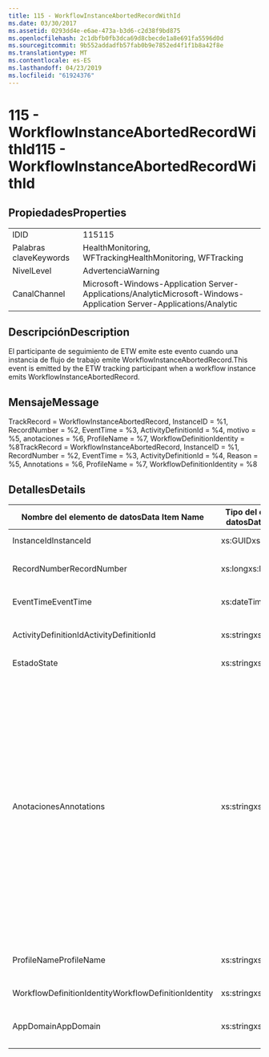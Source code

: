 ```yaml
---
title: 115 - WorkflowInstanceAbortedRecordWithId
ms.date: 03/30/2017
ms.assetid: 0293dd4e-e6ae-473a-b3d6-c2d38f9bd875
ms.openlocfilehash: 2c1dbfb0fb3dca69d8cbecde1a8e691fa5596d0d
ms.sourcegitcommit: 9b552addadfb57fab0b9e7852ed4f1f1b8a42f8e
ms.translationtype: MT
ms.contentlocale: es-ES
ms.lasthandoff: 04/23/2019
ms.locfileid: "61924376"
---
```

# <a name="115---workflowinstanceabortedrecordwithid"></a><span data-ttu-id="27522-102">115 - WorkflowInstanceAbortedRecordWithId</span><span class="sxs-lookup"><span data-stu-id="27522-102">115 - WorkflowInstanceAbortedRecordWithId</span></span>
## <a name="properties"></a><span data-ttu-id="27522-103">Propiedades</span><span class="sxs-lookup"><span data-stu-id="27522-103">Properties</span></span>  
  
|||  
|-|-|  
|<span data-ttu-id="27522-104">ID</span><span class="sxs-lookup"><span data-stu-id="27522-104">ID</span></span>|<span data-ttu-id="27522-105">115</span><span class="sxs-lookup"><span data-stu-id="27522-105">115</span></span>|  
|<span data-ttu-id="27522-106">Palabras clave</span><span class="sxs-lookup"><span data-stu-id="27522-106">Keywords</span></span>|<span data-ttu-id="27522-107">HealthMonitoring, WFTracking</span><span class="sxs-lookup"><span data-stu-id="27522-107">HealthMonitoring, WFTracking</span></span>|  
|<span data-ttu-id="27522-108">Nivel</span><span class="sxs-lookup"><span data-stu-id="27522-108">Level</span></span>|<span data-ttu-id="27522-109">Advertencia</span><span class="sxs-lookup"><span data-stu-id="27522-109">Warning</span></span>|  
|<span data-ttu-id="27522-110">Canal</span><span class="sxs-lookup"><span data-stu-id="27522-110">Channel</span></span>|<span data-ttu-id="27522-111">Microsoft-Windows-Application Server-Applications/Analytic</span><span class="sxs-lookup"><span data-stu-id="27522-111">Microsoft-Windows-Application Server-Applications/Analytic</span></span>|  
  
## <a name="description"></a><span data-ttu-id="27522-112">Descripción</span><span class="sxs-lookup"><span data-stu-id="27522-112">Description</span></span>  
 <span data-ttu-id="27522-113">El participante de seguimiento de ETW emite este evento cuando una instancia de flujo de trabajo emite WorkflowInstanceAbortedRecord.</span><span class="sxs-lookup"><span data-stu-id="27522-113">This event is emitted by the ETW tracking participant when a workflow instance emits WorkflowInstanceAbortedRecord.</span></span>  
  
## <a name="message"></a><span data-ttu-id="27522-114">Mensaje</span><span class="sxs-lookup"><span data-stu-id="27522-114">Message</span></span>  
 <span data-ttu-id="27522-115">TrackRecord = WorkflowInstanceAbortedRecord, InstanceID = %1, RecordNumber = %2, EventTime = %3, ActivityDefinitionId = %4, motivo = %5, anotaciones = %6, ProfileName = %7, WorkflowDefinitionIdentity = %8</span><span class="sxs-lookup"><span data-stu-id="27522-115">TrackRecord = WorkflowInstanceAbortedRecord, InstanceID = %1, RecordNumber = %2, EventTime = %3, ActivityDefinitionId = %4, Reason = %5,  Annotations = %6, ProfileName = %7, WorkflowDefinitionIdentity = %8</span></span>  
  
## <a name="details"></a><span data-ttu-id="27522-116">Detalles</span><span class="sxs-lookup"><span data-stu-id="27522-116">Details</span></span>  
  
|<span data-ttu-id="27522-117">Nombre del elemento de datos</span><span class="sxs-lookup"><span data-stu-id="27522-117">Data Item Name</span></span>|<span data-ttu-id="27522-118">Tipo del elemento de datos</span><span class="sxs-lookup"><span data-stu-id="27522-118">Data Item Type</span></span>|<span data-ttu-id="27522-119">Descripción</span><span class="sxs-lookup"><span data-stu-id="27522-119">Description</span></span>|  
|--------------------|--------------------|-----------------|  
|<span data-ttu-id="27522-120">InstanceId</span><span class="sxs-lookup"><span data-stu-id="27522-120">InstanceId</span></span>|<span data-ttu-id="27522-121">xs:GUID</span><span class="sxs-lookup"><span data-stu-id="27522-121">xs:GUID</span></span>|<span data-ttu-id="27522-122">El id. de instancia del flujo de trabajo.</span><span class="sxs-lookup"><span data-stu-id="27522-122">The instance id for the workflow</span></span>|  
|<span data-ttu-id="27522-123">RecordNumber</span><span class="sxs-lookup"><span data-stu-id="27522-123">RecordNumber</span></span>|<span data-ttu-id="27522-124">xs:long</span><span class="sxs-lookup"><span data-stu-id="27522-124">xs:long</span></span>|<span data-ttu-id="27522-125">El número de secuencia del registro emitido.</span><span class="sxs-lookup"><span data-stu-id="27522-125">The sequence number of the emitted record</span></span>|  
|<span data-ttu-id="27522-126">EventTime</span><span class="sxs-lookup"><span data-stu-id="27522-126">EventTime</span></span>|<span data-ttu-id="27522-127">xs:dateTime</span><span class="sxs-lookup"><span data-stu-id="27522-127">xs:dateTime</span></span>|<span data-ttu-id="27522-128">La hora en UTC cuando se emitió el evento.</span><span class="sxs-lookup"><span data-stu-id="27522-128">The time in UTC when the event was emitted</span></span>|  
|<span data-ttu-id="27522-129">ActivityDefinitionId</span><span class="sxs-lookup"><span data-stu-id="27522-129">ActivityDefinitionId</span></span>|<span data-ttu-id="27522-130">xs:string</span><span class="sxs-lookup"><span data-stu-id="27522-130">xs:string</span></span>|<span data-ttu-id="27522-131">El nombre de la actividad raíz del flujo de trabajo.</span><span class="sxs-lookup"><span data-stu-id="27522-131">The name of the root activity in the workflow</span></span>|  
|<span data-ttu-id="27522-132">Estado</span><span class="sxs-lookup"><span data-stu-id="27522-132">State</span></span>|<span data-ttu-id="27522-133">xs:string</span><span class="sxs-lookup"><span data-stu-id="27522-133">xs:string</span></span>|<span data-ttu-id="27522-134">El estado actual del flujo de trabajo.</span><span class="sxs-lookup"><span data-stu-id="27522-134">The current state of the Workflow.</span></span>|  
|<span data-ttu-id="27522-135">Anotaciones</span><span class="sxs-lookup"><span data-stu-id="27522-135">Annotations</span></span>|<span data-ttu-id="27522-136">xs:string</span><span class="sxs-lookup"><span data-stu-id="27522-136">xs:string</span></span>|<span data-ttu-id="27522-137">Las anotaciones que se agregaron a este evento.</span><span class="sxs-lookup"><span data-stu-id="27522-137">The annotations that were added to this event.</span></span> <span data-ttu-id="27522-138">Los valores se almacenan en un elemento xml con el formato \<elementos >\< nombre del elemento = "annotationName" Type = "> annotationValue\</artículo >\</Items >.</span><span class="sxs-lookup"><span data-stu-id="27522-138">The values are stored in an xml element in the format \<items>\< item name = "annotationName" type="System.String">annotationValue\</item>\</items>.</span></span> <span data-ttu-id="27522-139">Si se especifica ninguna anotación, la cadena contendría \<elementos / >.</span><span class="sxs-lookup"><span data-stu-id="27522-139">If no annotations are specified then the string contains \<items/>.</span></span> <span data-ttu-id="27522-140">El tamaño del evento ETW está limitado por el tamaño de búfer de ETW o la carga útil máxima para un evento ETW.</span><span class="sxs-lookup"><span data-stu-id="27522-140">The ETW event size is limited by the ETW buffer size or the max payload for an ETW event.</span></span> <span data-ttu-id="27522-141">Si el tamaño del evento supera los límites de ETW, el evento se trunca quitando las anotaciones y reemplazando el valor de anotación con \<elementos >... \</Items >.</span><span class="sxs-lookup"><span data-stu-id="27522-141">If the size of the event exceeds the ETW limits, then the event is truncated by dropping the annotations and replacing the annotation value with \<items>...\</items>.</span></span>|  
|<span data-ttu-id="27522-142">ProfileName</span><span class="sxs-lookup"><span data-stu-id="27522-142">ProfileName</span></span>|<span data-ttu-id="27522-143">xs:string</span><span class="sxs-lookup"><span data-stu-id="27522-143">xs:string</span></span>|<span data-ttu-id="27522-144">El nombre o el perfil de seguimiento que dio como resultado que se emitiera este evento.</span><span class="sxs-lookup"><span data-stu-id="27522-144">The name or the tracking profile that resulted in this event being emitted</span></span>|  
|<span data-ttu-id="27522-145">WorkflowDefinitionIdentity</span><span class="sxs-lookup"><span data-stu-id="27522-145">WorkflowDefinitionIdentity</span></span>|<span data-ttu-id="27522-146">xs:string</span><span class="sxs-lookup"><span data-stu-id="27522-146">xs:string</span></span>|<span data-ttu-id="27522-147">Id. de definición de flujo de trabajo.</span><span class="sxs-lookup"><span data-stu-id="27522-147">The workflow definition id</span></span>|  
|<span data-ttu-id="27522-148">AppDomain</span><span class="sxs-lookup"><span data-stu-id="27522-148">AppDomain</span></span>|<span data-ttu-id="27522-149">xs:string</span><span class="sxs-lookup"><span data-stu-id="27522-149">xs:string</span></span>|<span data-ttu-id="27522-150">La cadena devuelta por AppDomain.CurrentDomain.FriendlyName.</span><span class="sxs-lookup"><span data-stu-id="27522-150">The string returned by AppDomain.CurrentDomain.FriendlyName.</span></span>|
